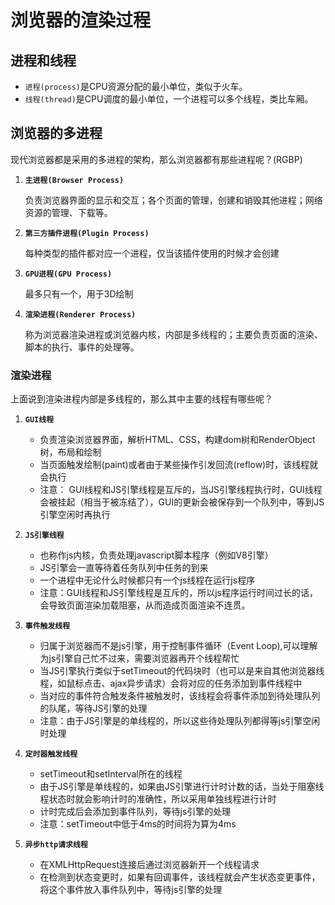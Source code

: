 # 浏览器的渲染过程

## 进程和线程

* `进程(process)`是CPU资源分配的最小单位，类似于火车。
* `线程(thread)`是CPU调度的最小单位，一个进程可以多个线程，类比车厢。 

## 浏览器的多进程

现代浏览器都是采用的多进程的架构，那么浏览器都有那些进程呢？(RGBP)

1. **`主进程(Browser Process)`** 

    负责浏览器界面的显示和交互；各个页面的管理，创建和销毁其他进程；网络资源的管理、下载等。

2. **`第三方插件进程(Plugin Process)`**

    每种类型的插件都对应一个进程，仅当该插件使用的时候才会创建

3. **`GPU进程(GPU Process)`**

    最多只有一个，用于3D绘制

4. **`渲染进程(Renderer Process)`**

    称为浏览器渲染进程或浏览器内核，内部是多线程的；主要负责页面的渲染、脚本的执行、事件的处理等。

### 渲染进程

上面说到渲染进程内部是多线程的，那么其中主要的线程有哪些呢？

1. **`GUI线程`**

    * 负责渲染浏览器界面，解析HTML、CSS，构建dom树和RenderObject树，布局和绘制
    * 当页面触发绘制(paint)或者由于某些操作引发回流(reflow)时，该线程就会执行
    * 注意： GUI线程和JS引擎线程是互斥的，当JS引擎线程执行时，GUI线程会被挂起（相当于被冻结了），GUI的更新会被保存到一个队列中，等到JS引擎空闲时再执行


2. **`JS引擎线程`**

    * 也称作js内核，负责处理javascript脚本程序（例如V8引擎）
    * JS引擎会一直等待着任务队列中任务的到来
    * 一个进程中无论什么时候都只有一个js线程在运行js程序
    * 注意：GUI线程和JS引擎线程是互斥的，所以js程序运行时间过长的话，会导致页面渲染加载阻塞，从而造成页面渲染不连贯。

3. **`事件触发线程`**

    * 归属于浏览器而不是js引擎，用于控制事件循环（Event Loop),可以理解为js引擎自己忙不过来，需要浏览器再开个线程帮忙
    * 当JS引擎执行类似于setTimeout的代码块时（也可以是来自其他浏览器线程，如鼠标点击、ajax异步请求）会将对应的任务添加到事件线程中
    * 当对应的事件符合触发条件被触发时，该线程会将事件添加到待处理队列的队尾，等待JS引擎的处理
    * 注意：由于JS引擎是的单线程的，所以这些待处理队列都得等js引擎空闲时处理

4. **`定时器触发线程`**

    * setTimeout和setInterval所在的线程
    * 由于JS引擎是单线程的，如果由JS引擎进行计时计数的话，当处于阻塞线程状态时就会影响计时的准确性，所以采用单独线程进行计时
    * 计时完成后会添加到事件队列，等待js引擎的处理
    * 注意：setTimeout中低于4ms的时间将为算为4ms

5. **`异步http请求线程`**

    * 在XMLHttpRequest连接后通过浏览器新开一个线程请求
    * 在检测到状态变更时，如果有回调事件，该线程就会产生状态变更事件，将这个事件放入事件队列中，等待js引擎的处理
    